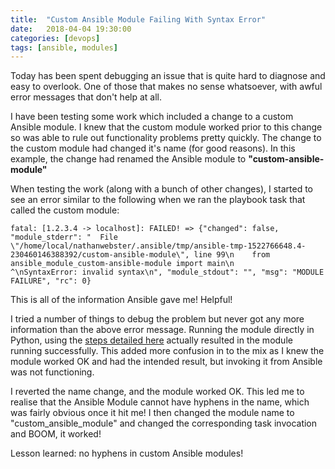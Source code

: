```yaml
---
title:  "Custom Ansible Module Failing With Syntax Error"
date:   2018-04-04 19:30:00
categories: [devops]
tags: [ansible, modules]
---
```


Today has been spent debugging an issue that is quite hard to diagnose and easy to overlook.  One of those that makes no sense whatsoever, with awful error messages that don't help at all.

I have been testing some work which included a change to a custom Ansible module.  I knew that the custom module worked prior to this change so was able to rule out functionality problems pretty quickly.  The change to the custom module had changed it's name (for good reasons).  In this example, the change had renamed the Ansible module to **"custom-ansible-module"**

When testing the work (along with a bunch of other changes), I started to see an error similar to the following when we ran the playbook task that called the custom module:
```
fatal: [1.2.3.4 -> localhost]: FAILED! => {"changed": false, "module_stderr": "  File \"/home/local/nathanwebster/.ansible/tmp/ansible-tmp-1522766648.4-230460146388392/custom-ansible-module\", line 99\n    from ansible_module_custom-ansible-module import main\n                             ^\nSyntaxError: invalid syntax\n", "module_stdout": "", "msg": "MODULE FAILURE", "rc": 0}
```

This is all of the information Ansible gave me!  Helpful!

I tried a number of things to debug the problem but never got any more information than the above error message.  Running the module directly in Python, using the [steps detailed here](http://docs.ansible.com/ansible/latest/dev_guide/developing_modules_general.html#local-direct-module-testing) actually resulted in the module running successfully.  This added more confusion in to the mix as I knew the module worked OK and had the intended result, but invoking it from Ansible was not functioning.

I reverted the name change, and the module worked OK.  This led me to realise that the Ansible Module cannot have hyphens in the name, which was fairly obvious once it hit me!  I then changed the module name to "custom_ansible_module" and changed the corresponding task invocation and BOOM, it worked!

Lesson learned: no hyphens in custom Ansible modules!
